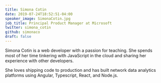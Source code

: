 ```yaml
---
title: Simona Cotin
date: 2019-07-24T18:52:51-04:00
speaker_image: SimonaCotin.jpg
job_title: Principal Product Manager at Microsoft
twitter: simona_cotin
github: simonaco
draft: false
---
```


Simona Cotin is a web developer with a passion for teaching. She spends most of her time tinkering with JavaScript in the cloud and sharing her experience with other developers.

She loves shipping code to production and has built network data analytics platforms using Angular, Typescript, React, and Node.js.
